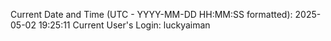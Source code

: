 Current Date and Time (UTC - YYYY-MM-DD HH:MM:SS formatted): 2025-05-02 19:25:11
Current User's Login: luckyaiman
